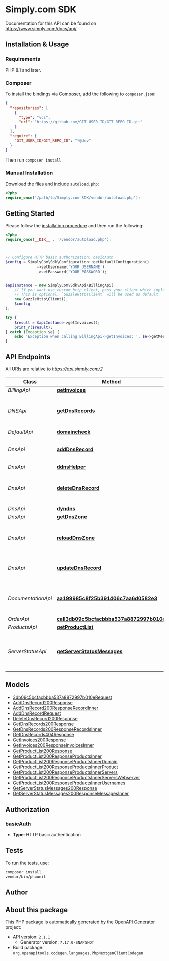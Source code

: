 # Simply.com SDK

Documentation for this API can be found on https://www.simply.com/docs/api/


## Installation & Usage

### Requirements

PHP 8.1 and later.

### Composer

To install the bindings via [Composer](https://getcomposer.org/), add the following to `composer.json`:

```json
{
  "repositories": [
    {
      "type": "vcs",
      "url": "https://github.com/GIT_USER_ID/GIT_REPO_ID.git"
    }
  ],
  "require": {
    "GIT_USER_ID/GIT_REPO_ID": "*@dev"
  }
}
```

Then run `composer install`

### Manual Installation

Download the files and include `autoload.php`:

```php
<?php
require_once('/path/to/Simply.com SDK/vendor/autoload.php');
```

## Getting Started

Please follow the [installation procedure](#installation--usage) and then run the following:

```php
<?php
require_once(__DIR__ . '/vendor/autoload.php');



// Configure HTTP basic authorization: basicAuth
$config = SimplyCom\Sdk\Configuration::getDefaultConfiguration()
              ->setUsername('YOUR_USERNAME')
              ->setPassword('YOUR_PASSWORD');


$apiInstance = new SimplyCom\Sdk\Api\BillingApi(
    // If you want use custom http client, pass your client which implements `GuzzleHttp\ClientInterface`.
    // This is optional, `GuzzleHttp\Client` will be used as default.
    new GuzzleHttp\Client(),
    $config
);

try {
    $result = $apiInstance->getInvoices();
    print_r($result);
} catch (Exception $e) {
    echo 'Exception when calling BillingApi->getInvoices: ', $e->getMessage(), PHP_EOL;
}

```

## API Endpoints

All URIs are relative to *https://api.simply.com/2*

Class | Method | HTTP request | Description
------------ | ------------- | ------------- | -------------
*BillingApi* | [**getInvoices**](docs/Api/BillingApi.md#getinvoices) | **GET** /my/invoices | 
*DNSApi* | [**getDnsRecords**](docs/Api/DNSApi.md#getdnsrecords) | **GET** /my/products/{object}/dns/records | Retrieve DNS records for a specific object
*DefaultApi* | [**domaincheck**](docs/Api/DefaultApi.md#domaincheck) | **GET** /my/domaincheck/{domain} | 
*DnsApi* | [**addDnsRecord**](docs/Api/DnsApi.md#adddnsrecord) | **POST** /my/products/{object}/dns/records | Add new DNS record to a product DNS zone
*DnsApi* | [**ddnsHelper**](docs/Api/DnsApi.md#ddnshelper) | **POST** /ddns/ | 
*DnsApi* | [**deleteDnsRecord**](docs/Api/DnsApi.md#deletednsrecord) | **DELETE** /my/products/{object}/dns/records/{record_id} | Removes DNS record from a product DNS zone
*DnsApi* | [**dyndns**](docs/Api/DnsApi.md#dyndns) | **GET** /dyndns/ | 
*DnsApi* | [**getDnsZone**](docs/Api/DnsApi.md#getdnszone) | **GET** /my/products/{object}/dns | 
*DnsApi* | [**reloadDnsZone**](docs/Api/DnsApi.md#reloaddnszone) | **POST** /my/products/{object}/dns/reload | Force-reload a DNS zone - Usually not necessary
*DnsApi* | [**updateDnsRecord**](docs/Api/DnsApi.md#updatednsrecord) | **PUT** /my/products/{object}/dns/records/{record_id} | Updates a DNS record in a product DNS zone
*DocumentationApi* | [**aa199985c8f25b391406c7aa6d0582e3**](docs/Api/DocumentationApi.md#aa199985c8f25b391406c7aa6d0582e3) | **GET** /openapi.json | OpenAPI JSON file that describes the API
*OrderApi* | [**call3db09c5bcfacbbba537a8872997b010e**](docs/Api/OrderApi.md#call3db09c5bcfacbbba537a8872997b010e) | **POST** /my/order/dnsservice | 
*ProductsApi* | [**getProductList**](docs/Api/ProductsApi.md#getproductlist) | **GET** /my/products | 
*ServerStatusApi* | [**getServerStatusMessages**](docs/Api/ServerStatusApi.md#getserverstatusmessages) | **GET** /my/serverstatus/messages/ | Retrieve a list of current and past serverstatus messages

## Models

- [3db09c5bcfacbbba537a8872997b010eRequest](docs/Model/3db09c5bcfacbbba537a8872997b010eRequest.md)
- [AddDnsRecord200Response](docs/Model/AddDnsRecord200Response.md)
- [AddDnsRecord200ResponseRecordInner](docs/Model/AddDnsRecord200ResponseRecordInner.md)
- [AddDnsRecordRequest](docs/Model/AddDnsRecordRequest.md)
- [DeleteDnsRecord200Response](docs/Model/DeleteDnsRecord200Response.md)
- [GetDnsRecords200Response](docs/Model/GetDnsRecords200Response.md)
- [GetDnsRecords200ResponseRecordsInner](docs/Model/GetDnsRecords200ResponseRecordsInner.md)
- [GetDnsRecords404Response](docs/Model/GetDnsRecords404Response.md)
- [GetInvoices200Response](docs/Model/GetInvoices200Response.md)
- [GetInvoices200ResponseInvoicesInner](docs/Model/GetInvoices200ResponseInvoicesInner.md)
- [GetProductList200Response](docs/Model/GetProductList200Response.md)
- [GetProductList200ResponseProductsInner](docs/Model/GetProductList200ResponseProductsInner.md)
- [GetProductList200ResponseProductsInnerDomain](docs/Model/GetProductList200ResponseProductsInnerDomain.md)
- [GetProductList200ResponseProductsInnerProduct](docs/Model/GetProductList200ResponseProductsInnerProduct.md)
- [GetProductList200ResponseProductsInnerServers](docs/Model/GetProductList200ResponseProductsInnerServers.md)
- [GetProductList200ResponseProductsInnerServersWebserver](docs/Model/GetProductList200ResponseProductsInnerServersWebserver.md)
- [GetProductList200ResponseProductsInnerUsernames](docs/Model/GetProductList200ResponseProductsInnerUsernames.md)
- [GetServerStatusMessages200Response](docs/Model/GetServerStatusMessages200Response.md)
- [GetServerStatusMessages200ResponseMessagesInner](docs/Model/GetServerStatusMessages200ResponseMessagesInner.md)

## Authorization

### basicAuth

- **Type**: HTTP basic authentication

## Tests

To run the tests, use:

```bash
composer install
vendor/bin/phpunit
```

## Author



## About this package

This PHP package is automatically generated by the [OpenAPI Generator](https://openapi-generator.tech) project:

- API version: `2.1.1`
    - Generator version: `7.17.0-SNAPSHOT`
- Build package: `org.openapitools.codegen.languages.PhpNextgenClientCodegen`
